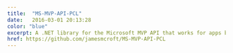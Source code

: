 ```yaml
---
title:  "MS-MVP-API-PCL"
date:   2016-03-01 20:13:28
color: "blue"
excerpt: A .NET library for the Microsoft MVP API that works for apps built for UWP, Android and iOS (Xamarin).
href: https://github.com/jamesmcroft/MS-MVP-API-PCL
---
```

